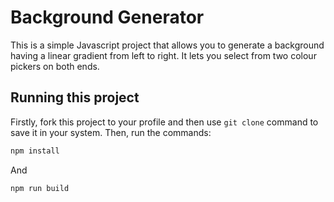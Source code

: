# Background Generator
This is a simple Javascript project that allows you to generate a background having a linear gradient from left to right. 
It lets you select from two colour pickers on both ends. 

## Running this project
Firstly, fork this project to your profile and then use ``` git clone ``` command to save it in your system.
Then,  run the commands:
```bash
npm install
```
And 
```bash
npm run build
```
